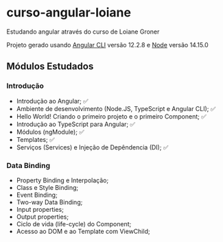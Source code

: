 # curso-angular-loiane
Estudando angular através do curso de Loiane Groner

Projeto gerado usando [Angular CLI](https://github.com/angular/angular-cli) versão 12.2.8 e [Node](https://github.com/nodejs/node) versão 14.15.0

## Módulos Estudados
### Introdução
- Introdução ao Angular; ✅
- Ambiente de desenvolvimento (Node.JS, TypeScript e Angular CLI); ✅
- Hello World! Criando o primeiro projeto e o primeiro Component; ✅
- Introdução ao TypeScript para Angular; ✅
- Módulos (ngModule); ✅
- Templates; ✅
- Serviços (Services) e Injeção de Depêndencia (DI); ✅


### Data Binding
- Property Binding e Interpolação;
- Class e Style Binding;
- Event Binding;
- Two-way Data Binding;
- Input properties;
- Output properties;
- Ciclo de vida (life-cycle) do Component;
- Acesso ao DOM e ao Template com ViewChild;

